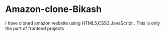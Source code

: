 # Amazon-clone-Bikash
I have cloned amazon website using HTML5,CSS3,JavaScript . This is only the part of frontend projects

